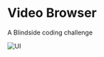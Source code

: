 # Video Browser

A Blindside coding challenge

![UI](https://user-images.githubusercontent.com/23039656/171310723-bf0265d4-4cf1-4eee-beea-b51446eaa9b9.png)
